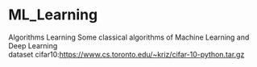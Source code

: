 # ML_Learning
Algorithms Learning 
Some classical algorithms of Machine Learning and Deep Learning  
dataset cifar10:https://www.cs.toronto.edu/~kriz/cifar-10-python.tar.gz
